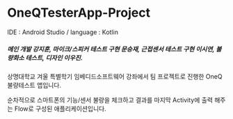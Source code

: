 # OneQTesterApp-Project
IDE : Android Studio / language :  Kotlin
##### 메인 개발 강지훈, 마이크/스피커 테스트 구현 문승재, 근접센서 테스트 구현 이시연, 불량화소 테스트, 디자인 이우진.
상명대학교 겨울 특별학기 임베디드소프트웨어 강좌에서 팀 프로젝트로 진행한 OneQ불량테스트 앱입니다.

순차적으로 스마트폰의 기능/센서 불량을 체크하고 결과를 마지막 Activity에 출력 해주는 Flow로 구성된 애플리케이션입니다.

